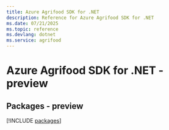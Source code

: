 ```yaml
---
title: Azure Agrifood SDK for .NET
description: Reference for Azure Agrifood SDK for .NET
ms.date: 07/21/2025
ms.topic: reference
ms.devlang: dotnet
ms.service: agrifood
---
```

# Azure Agrifood SDK for .NET - preview
## Packages - preview
[!INCLUDE [packages](agrifood-index.md)]